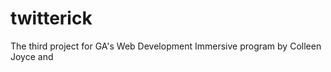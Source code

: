 twitterick
==========

The third project for GA's Web Development Immersive program by Colleen Joyce and 
